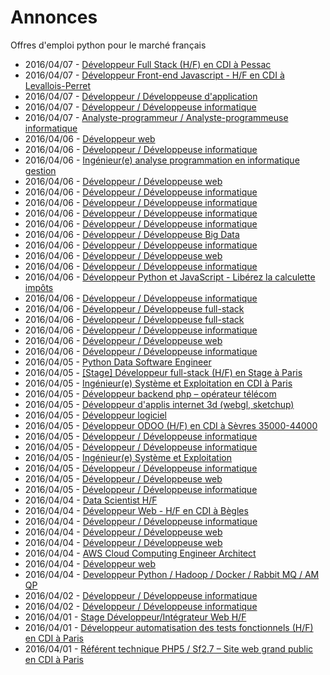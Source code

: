 # Annonces

Offres d'emploi python pour le marché français

* 2016/04/07 - [Développeur Full Stack (H/F) en CDI à Pessac](http://pyjobs.fr/job/1681/developpeur-full-stack-h-f-en-cdi-a-pessac "Développeur Full Stack (H/F) en CDI à Pessac")
* 2016/04/07 - [Développeur Front-end Javascript - H/F en CDI à Levallois-Perret](http://pyjobs.fr/job/1676/developpeur-front-end-javascript-h-f-en-cdi-a-levallois-perret "Développeur Front-end Javascript - H/F en CDI à Levallois-Perret")
* 2016/04/07 - [Développeur / Développeuse d'application](http://pyjobs.fr/job/1677/developpeur-developpeuse-dapplication "Développeur / Développeuse d'application")
* 2016/04/07 - [Développeur / Développeuse informatique](http://pyjobs.fr/job/1680/developpeur-developpeuse-informatique "Développeur / Développeuse informatique")
* 2016/04/07 - [Analyste-programmeur / Analyste-programmeuse informatique](http://pyjobs.fr/job/1682/analyste-programmeur-analyste-programmeuse-informatique "Analyste-programmeur / Analyste-programmeuse informatique")
* 2016/04/06 - [Développeur web](http://pyjobs.fr/job/1654/developpeur-web "Développeur web")
* 2016/04/06 - [Développeur / Développeuse informatique](http://pyjobs.fr/job/1667/developpeur-developpeuse-informatique "Développeur / Développeuse informatique")
* 2016/04/06 - [Ingénieur(e) analyse programmation en informatique gestion](http://pyjobs.fr/job/1679/ingenieur-e-analyse-programmation-en-informatique-gestion "Ingénieur(e) analyse programmation en informatique gestion")
* 2016/04/06 - [Développeur / Développeuse web](http://pyjobs.fr/job/1653/developpeur-developpeuse-web "Développeur / Développeuse web")
* 2016/04/06 - [Développeur / Développeuse informatique](http://pyjobs.fr/job/1669/developpeur-developpeuse-informatique "Développeur / Développeuse informatique")
* 2016/04/06 - [Développeur / Développeuse informatique](http://pyjobs.fr/job/1666/developpeur-developpeuse-informatique "Développeur / Développeuse informatique")
* 2016/04/06 - [Développeur / Développeuse informatique](http://pyjobs.fr/job/1672/developpeur-developpeuse-informatique "Développeur / Développeuse informatique")
* 2016/04/06 - [Développeur / Développeuse informatique](http://pyjobs.fr/job/1675/developpeur-developpeuse-informatique "Développeur / Développeuse informatique")
* 2016/04/06 - [Développeur / Développeuse Big Data](http://pyjobs.fr/job/1655/developpeur-developpeuse-big-data "Développeur / Développeuse Big Data")
* 2016/04/06 - [Développeur / Développeuse informatique](http://pyjobs.fr/job/1651/developpeur-developpeuse-informatique "Développeur / Développeuse informatique")
* 2016/04/06 - [Développeur / Développeuse web](http://pyjobs.fr/job/1673/developpeur-developpeuse-web "Développeur / Développeuse web")
* 2016/04/06 - [Développeur / Développeuse informatique](http://pyjobs.fr/job/1650/developpeur-developpeuse-informatique "Développeur / Développeuse informatique")
* 2016/04/06 - [Développeur Python et JavaScript - Libérez la calculette impôts](http://pyjobs.fr/job/1664/developpeur-python-et-javascript-liberez-la-calculette-impots "Développeur Python et JavaScript - Libérez la calculette impôts")
* 2016/04/06 - [Développeur / Développeuse informatique](http://pyjobs.fr/job/1670/developpeur-developpeuse-informatique "Développeur / Développeuse informatique")
* 2016/04/06 - [Développeur / Développeuse full-stack](http://pyjobs.fr/job/1668/developpeur-developpeuse-full-stack "Développeur / Développeuse full-stack")
* 2016/04/06 - [Développeur / Développeuse full-stack](http://pyjobs.fr/job/1671/developpeur-developpeuse-full-stack "Développeur / Développeuse full-stack")
* 2016/04/06 - [Développeur / Développeuse informatique](http://pyjobs.fr/job/1674/developpeur-developpeuse-informatique "Développeur / Développeuse informatique")
* 2016/04/06 - [Développeur / Développeuse web](http://pyjobs.fr/job/1665/developpeur-developpeuse-web "Développeur / Développeuse web")
* 2016/04/06 - [Développeur / Développeuse informatique](http://pyjobs.fr/job/1678/developpeur-developpeuse-informatique "Développeur / Développeuse informatique")
* 2016/04/05 - [Python Data Software Engineer](http://pyjobs.fr/job/1652/python-data-software-engineer "Python Data Software Engineer")
* 2016/04/05 - [[Stage] Développeur full-stack (H/F) en Stage à Paris](http://pyjobs.fr/job/1646/stage-developpeur-full-stack-h-f-en-stage-a-paris "[Stage] Développeur full-stack (H/F) en Stage à Paris")
* 2016/04/05 - [Ingénieur(e) Système et Exploitation en CDI à Paris](http://pyjobs.fr/job/1645/ingenieur-e-systeme-et-exploitation-en-cdi-a-paris "Ingénieur(e) Système et Exploitation en CDI à Paris")
* 2016/04/05 - [Développeur backend php – opérateur télécom](http://pyjobs.fr/job/1640/developpeur-backend-php-operateur-telecom "Développeur backend php – opérateur télécom")
* 2016/04/05 - [Développeur d'applis internet 3d (webgl, sketchup)](http://pyjobs.fr/job/1641/developpeur-dapplis-internet-3d-webgl-sketchup "Développeur d'applis internet 3d (webgl, sketchup)")
* 2016/04/05 - [Développeur logiciel](http://pyjobs.fr/job/1639/developpeur-logiciel "Développeur logiciel")
* 2016/04/05 - [Développeur ODOO (H/F) en CDI à Sèvres 35000-44000](http://pyjobs.fr/job/1638/developpeur-odoo-h-f-en-cdi-a-sevres-35000-44000 "Développeur ODOO (H/F) en CDI à Sèvres 35000-44000")
* 2016/04/05 - [Développeur / Développeuse informatique](http://pyjobs.fr/job/1642/developpeur-developpeuse-informatique "Développeur / Développeuse informatique")
* 2016/04/05 - [Développeur / Développeuse informatique](http://pyjobs.fr/job/1649/developpeur-developpeuse-informatique "Développeur / Développeuse informatique")
* 2016/04/05 - [Ingénieur(e) Système et Exploitation](http://pyjobs.fr/job/1643/ingenieur-e-systeme-et-exploitation "Ingénieur(e) Système et Exploitation")
* 2016/04/05 - [Développeur / Développeuse informatique](http://pyjobs.fr/job/1637/developpeur-developpeuse-informatique "Développeur / Développeuse informatique")
* 2016/04/05 - [Développeur / Développeuse web](http://pyjobs.fr/job/1647/developpeur-developpeuse-web "Développeur / Développeuse web")
* 2016/04/05 - [Développeur / Développeuse informatique](http://pyjobs.fr/job/1648/developpeur-developpeuse-informatique "Développeur / Développeuse informatique")
* 2016/04/04 - [Data Scientist H/F](http://pyjobs.fr/job/1656/data-scientist-h-f "Data Scientist H/F")
* 2016/04/04 - [Développeur Web - H/F en CDI à Bègles](http://pyjobs.fr/job/1628/developpeur-web-h-f-en-cdi-a-begles "Développeur Web - H/F en CDI à Bègles")
* 2016/04/04 - [Développeur / Développeuse informatique](http://pyjobs.fr/job/1635/developpeur-developpeuse-informatique "Développeur / Développeuse informatique")
* 2016/04/04 - [Développeur / Développeuse web](http://pyjobs.fr/job/1644/developpeur-developpeuse-web "Développeur / Développeuse web")
* 2016/04/04 - [Développeur / Développeuse web](http://pyjobs.fr/job/1636/developpeur-developpeuse-web "Développeur / Développeuse web")
* 2016/04/04 - [AWS Cloud Computing Engineer Architect](http://pyjobs.fr/job/1629/aws-cloud-computing-engineer-architect "AWS Cloud Computing Engineer Architect")
* 2016/04/04 - [Développeur web](http://pyjobs.fr/job/1633/developpeur-web "Développeur web")
* 2016/04/04 - [Developpeur Python / Hadoop / Docker / Rabbit MQ / AM QP](http://pyjobs.fr/job/1630/developpeur-python-hadoop-docker-rabbit-mq-am-qp "Developpeur Python / Hadoop / Docker / Rabbit MQ / AM QP")
* 2016/04/02 - [Développeur / Développeuse informatique](http://pyjobs.fr/job/1631/developpeur-developpeuse-informatique "Développeur / Développeuse informatique")
* 2016/04/02 - [Développeur / Développeuse informatique](http://pyjobs.fr/job/1632/developpeur-developpeuse-informatique "Développeur / Développeuse informatique")
* 2016/04/01 - [Stage Développeur/Intégrateur Web H/F](http://pyjobs.fr/job/1625/stage-developpeur-integrateur-web-h-f "Stage Développeur/Intégrateur Web H/F")
* 2016/04/01 - [Développeur automatisation des tests fonctionnels (H/F) en CDI à Paris](http://pyjobs.fr/job/1614/developpeur-automatisation-des-tests-fonctionnels-h-f-en-cdi-a-paris "Développeur automatisation des tests fonctionnels (H/F) en CDI à Paris")
* 2016/04/01 - [Référent technique PHP5 / Sf2.7 – Site web grand public en CDI à Paris](http://pyjobs.fr/job/1610/referent-technique-php5-sf2-7-site-web-grand-public-en-cdi-a-paris "Référent technique PHP5 / Sf2.7 – Site web grand public en CDI à Paris")

